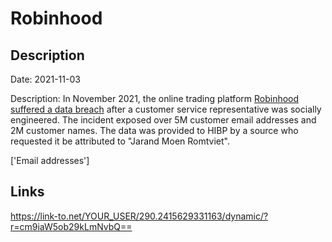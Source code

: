# Robinhood

## Description

Date: 2021-11-03

Description:
In November 2021, the online trading platform <a href="https://techcrunch.com/2021/11/09/robinhood-data-breach/" target="_blank" rel="noopener">Robinhood suffered a data breach</a> after a customer service representative was socially engineered. The incident exposed over 5M customer email addresses and 2M customer names. The data was provided to HIBP by a source who requested it be attributed to &quot;Jarand Moen Romtviet&quot;.


['Email addresses']

## Links

https://link-to.net/YOUR_USER/290.2415629331163/dynamic/?r=cm9iaW5ob29kLmNvbQ==